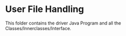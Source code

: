 # User File Handling

This folder contains the driver Java Program and all the Classes/Innerclasses/Interface.
